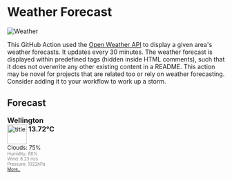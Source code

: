 # Weather Forecast
![Weather](https://github.com/woodRock/expert-chainsaw/workflows/Weather/badge.svg)

This GitHub Action used the [Open Weather API](https://openweathermap.org/api) to display a given area's weather forecasts. It updates every 30 minutes. The weather forecast is displayed within predefined tags (hidden inside HTML comments), such that it does not overwrite any other existing content in a README. This action may be novel for projects that are related too or rely on weather forecasting. Consider adding it to your workflow to work up a storm.

## Forecast

<!-- FEED-START -->
<!DOCTYPE html>
<html lang="en">
<head>
  <meta charset="utf-8">
  <meta name="keywords" content="weather, world, openweathermap, weather, layer" />
  <meta name="description" content="A layer with current weather conditions in cities for world wide" />
  <meta name="domain" content="openweathermap.org" />
  <meta http-equiv="pragma" content="no-cache" />
  <meta http-equiv="Expires" content="-1" />
</head>
<body>
  <div style="font-size: medium; font-weight: bold; margin-bottom: 0px;">Wellington</div>
  <div style="float: left; width: 130px;">
    <div style="display: block; clear: left;">
      <div style="float: left;" title="Titel">
        <img height="45" width="45" style="border: medium none; width: 45px; height: 45px; background: url(&quot;http://openweathermap.org/img/w/04d.png&quot;) repeat scroll 0% 0% transparent;" alt="title" src="http://openweathermap.org/images/transparent.png"/>
      </div>
      <div style="float: left;">
        <div style="display: block; clear: left; font-size: medium; font-weight: bold; padding: 0pt 3pt;" title="Current Temperature">13.72°C</div>
        <div style="display: block; width: 85px; overflow: visible;"></div>
      </div>
    </div>
    <div style="display: block; clear: left; font-size: small;">Clouds: 75%</div>
    <div style="display: block; clear: left; color: gray; font-size: x-small;" >Humidity: 88%</div>
    <div style="display: block; clear: left; color: gray; font-size: x-small;" >Wind: 8.23 m/s</div>
    <div style="display: block; clear: left; color: gray; font-size: x-small;" >Pressure: 1022hPa</div>
  </div>
  <div style="display: block; clear: left; color: gray; font-size: x-small;">
    <a href="http://openweathermap.org/city/2179537?utm_source=openweathermap&utm_medium=widget&utm_campaign=html_old" target="_blank">More..</a>
  </div>
  
</body>
</html>
<!-- FEED-END -->
